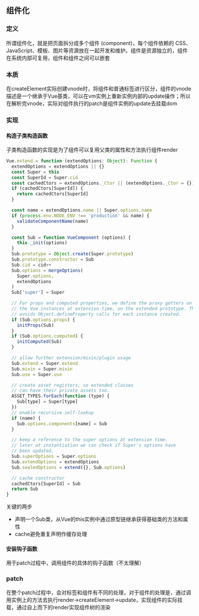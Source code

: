 ## 组件化

### 定义

所谓组件化，就是把页面拆分成多个组件 (component)，每个组件依赖的 CSS、JavaScript、模板、图片等资源放在一起开发和维护。组件是资源独立的，组件在系统内部可复用，组件和组件之间可以嵌套

### 本质

在createElement实际创建vnode时，将组件和普通标签进行区分，组件的vnode描述是一个继承于Vue基类，可以在vm实例上重新实例内部的update操作；所以在解析完vnode，实际对组件执行的patch是组件实例的update去挂载dom

### 实现

#### 构造子类构造函数

子类构造函数的实现是为了组件可以复用父类的属性和方法执行组件render
```js
Vue.extend = function (extendOptions: Object): Function {
  extendOptions = extendOptions || {}
  const Super = this
  const SuperId = Super.cid
  const cachedCtors = extendOptions._Ctor || (extendOptions._Ctor = {})
  if (cachedCtors[SuperId]) {
    return cachedCtors[SuperId]
  }

  const name = extendOptions.name || Super.options.name
  if (process.env.NODE_ENV !== 'production' && name) {
    validateComponentName(name)
  }

  const Sub = function VueComponent (options) {
    this._init(options)
  }
  Sub.prototype = Object.create(Super.prototype)
  Sub.prototype.constructor = Sub
  Sub.cid = cid++
  Sub.options = mergeOptions(
    Super.options,
    extendOptions
  )
  Sub['super'] = Super

  // For props and computed properties, we define the proxy getters on
  // the Vue instances at extension time, on the extended prototype. This
  // avoids Object.defineProperty calls for each instance created.
  if (Sub.options.props) {
    initProps(Sub)
  }
  if (Sub.options.computed) {
    initComputed(Sub)
  }

  // allow further extension/mixin/plugin usage
  Sub.extend = Super.extend
  Sub.mixin = Super.mixin
  Sub.use = Super.use

  // create asset registers, so extended classes
  // can have their private assets too.
  ASSET_TYPES.forEach(function (type) {
    Sub[type] = Super[type]
  })
  // enable recursive self-lookup
  if (name) {
    Sub.options.components[name] = Sub
  }

  // keep a reference to the super options at extension time.
  // later at instantiation we can check if Super's options have
  // been updated.
  Sub.superOptions = Super.options
  Sub.extendOptions = extendOptions
  Sub.sealedOptions = extend({}, Sub.options)

  // cache constructor
  cachedCtors[SuperId] = Sub
  return Sub
}
```
关键的两步
* 声明一个Sub类，从Vue的this实例中通过原型链继承获得基础类的方法和属性
* cache避免重复声明作缓存处理

#### 安装钩子函数

用于patch过程中，调用组件的具体的钩子函数（不太理解）

### patch

在整个patch过程中，会对标签和组件有不同的处理，对于组件的处理是，通过调用实例上的方法去执行render->createElement->update，实现组件的实际挂载，通过自上而下的render实现组件树的渲染
